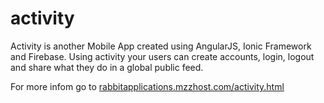 # activity
Activity is another Mobile App created using AngularJS, Ionic Framework and Firebase. Using activity your users can create accounts, login, logout and share what they do in a global public feed.

For more infom go to <a href="rabbitapplications.mzzhost.com/activity.html">rabbitapplications.mzzhost.com/activity.html</a>
